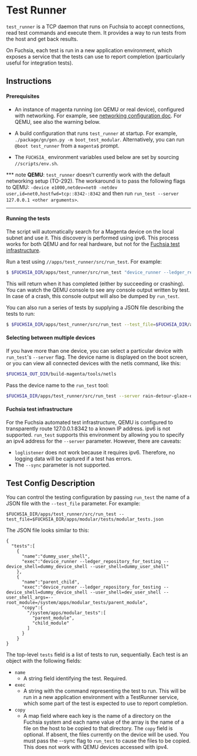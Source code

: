 # Test Runner
`test_runner` is a TCP daemon that runs on Fuchsia to accept connections, read
test commands and execute them. It provides a way to run tests from the host
and get back results.

On Fuchsia, each test is run in a new application environment, which exposes a
service that the tests can use to report completion (particularly useful for
integration tests).

## Instructions

#### Prerequisites
- An instance of magenta running (on QEMU or real device), configured with
  networking. For example, see [networking configuration
  doc](https://fuchsia.googlesource.com/docs/+/master/getting_started.md#Enabling-Network).
  For QEMU, see also the warning below.

- A build configuration that runs `test_runner` at startup. For example,
  `./package/gn/gen.py -m boot_test_modular`. Alternatively, you can run `@boot
  test_runner` from a `magenta$` prompt.

- The `FUCHSIA_` environment variables used below are set by sourcing
  `//scripts/env.sh`.

*** note
**QEMU**: `test_runner` doesn't currently work with the default networking
setup (TO-292). The workaround is to pass the following flags to QEMU: `-device
e1000,netdev=net0 -netdev user,id=net0,hostfwd=tcp::8342-:8342` and then run
`run_test --server 127.0.0.1 <other arguments>`.
***

#### Running the tests

The script will automatically search for a Magenta device on the local
subnet and use it. This discovery is performed using ipv6. This process
works for both QEMU and for real hardware, but not for the
[Fuchsia test infrastructure](#Fuchsia-test-infrastructure).

Run a test using `//apps/test_runner/src/run_test`. For example:

```sh
$ $FUCHSIA_DIR/apps/test_runner/src/run_test "device_runner --ledger_repository_for_testing --device_shell=dummy_device_shell --user_shell=dev_user_shell --user_shell_args=--root_module=/system/apps/modular_tests/agent_trigger_test"
```

This will return when it has completed (either by succeeding or crashing). You
can watch the QEMU console to see any console output written by test. In case of
a crash, this console output will also be dumped by `run_test`.

You can also run a series of tests by supplying a JSON file describing the
tests to run:

```sh
$ $FUCHSIA_DIR/apps/test_runner/src/run_test --test_file=$FUCHSIA_DIR/apps/modular/tests/modular_tests.json
```

#### Selecting between multiple devices

If you have more than one device, you can select a particular device with
`run_test`'s `--server` flag. The device name is displayed on the boot screen,
or you can view all connected devices with the netls command, like this:

```sh
$FUCHSIA_OUT_DIR/build-magenta/tools/netls
```

Pass the device name to the `run_test` tool:

```sh
$FUCHSIA_DIR/apps/test_runner/src/run_test --server rain-detour-glaze-donut ...
```

#### Fuchsia test infrastructure

For the Fuchsia automated test infrastructure, QEMU is configured to
transparently route 127.0.0.1:8342 to a known IP address. ipv6 is not
supported. `run_test` supports this environment by allowing you to specify an
ipv4 address for the `--server` parameter. However, there are caveats:

  - `loglistener` does not work because it requires ipv6. Therefore, no
    logging data will be captured if a test has errors.
  - The `--sync` parameter is not supported.


## Test Config Description

You can control the testing configuration by passing `run_test` the name of a
JSON file with the `--test_file` parameter. For example:

```
$FUCHSIA_DIR/apps/test_runner/src/run_test --test_file=$FUCHSIA_DIR/apps/modular/tests/modular_tests.json
```

The JSON file looks similar to this:

```
{
  "tests":[
    {
      "name":"dummy_user_shell",
      "exec":"device_runner --ledger_repository_for_testing --device_shell=dummy_device_shell --user_shell=dummy_user_shell"
    },
    {
      "name":"parent_child",
      "exec":"device_runner --ledger_repository_for_testing --device_shell=dummy_device_shell --user_shell=dev_user_shell --user_shell_args=--root_module=/system/apps/modular_tests/parent_module",
      "copy":{
        "/system/apps/modular_tests":[
          "parent_module",
          "child_module"
        ]
      }
    }
}
```

The top-level `tests` field is a list of tests to run, sequentially.
Each test is an object with the following fields:

- `name`
  - A string field identifying the test. Required.
- `exec`
  - A string with the command representing the test to run. This will be run in
    a new application environment with a TestRunner service, which some part of
    the test is expected to use to report completion.
- `copy`
  - A map field where each key is the name of a directory on the Fuchsia
  system and each name value of the array is the name of a file on the host
  to be copied to that directory. The `copy` field is optional. If absent,
  the files currently on the device will be used. You must pass the --sync
  flag to `run_test` to cause the files to be copied. This does not work
  with QEMU devices accessed with ipv4.
